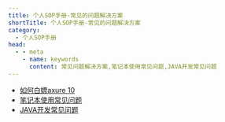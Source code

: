 ```yaml
---
title: 个人SOP手册-常见的问题解决方案
shortTitle: 个人SOP手册-常见的问题解决方案
category:
  - 个人SOP手册
head:
  - - meta
    - name: keywords
      content: 常见问题解决方案,笔记本使用常见问题,JAVA开发常见问题
---
```

* [如何白嫖axure 10](./axure.md)
* [笔记本使用常见问题](./hello-with-java.md)
* [JAVA开发常见问题](./idea-install.md)
